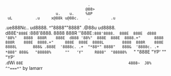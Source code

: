                                         .               
                                       @88>             
                          u.    u.     %8P              
     uL          .u     x@88k u@88c.    .         .u    
 .ue888Nc..   ud8888.  ^"8888""8888"  .@88u    ud8888.  
d88E`"888E` :888'8888.   8888  888R  ''888E` :888'8888. 
888E  888E  d888 '88%"   8888  888R    888E  d888 '88%" 
888E  888E  8888.+"      8888  888R    888E  8888.+"    
888E  888E  8888L        8888  888R    888E  8888L      
888& .888E  '8888c. .+  "*88*" 8888"   888&  '8888c. .+ 
*888" 888&   "88888%      ""   'Y"     R888"  "88888%   
 `"   "888E    "YP'                     ""      "YP'    
.dWi   `88E                                             
4888~  J8%                                              
 ^"===*"`                                      by lamarr
